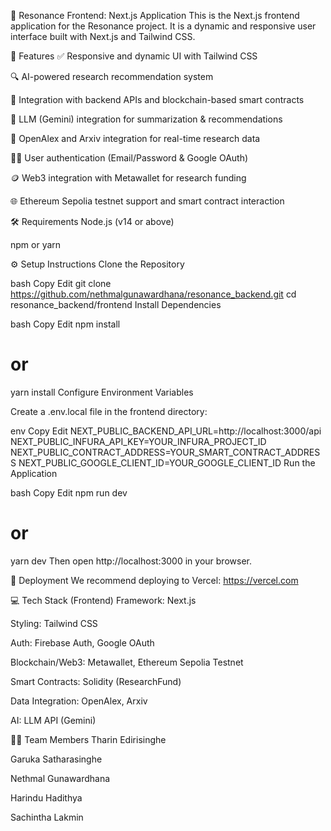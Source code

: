 🎯 Resonance Frontend: Next.js Application
This is the Next.js frontend application for the Resonance project. It is a dynamic and responsive user interface built with Next.js and Tailwind CSS.

🚀 Features
✅ Responsive and dynamic UI with Tailwind CSS

🔍 AI-powered research recommendation system

🔗 Integration with backend APIs and blockchain-based smart contracts

🧠 LLM (Gemini) integration for summarization & recommendations

📄 OpenAlex and Arxiv integration for real-time research data

👨‍🎓 User authentication (Email/Password & Google OAuth)

🪙 Web3 integration with Metawallet for research funding

🌐 Ethereum Sepolia testnet support and smart contract interaction

🛠️ Requirements
Node.js (v14 or above)

npm or yarn

⚙️ Setup Instructions
Clone the Repository

bash
Copy
Edit
git clone https://github.com/nethmalgunawardhana/resonance_backend.git
cd resonance_backend/frontend
Install Dependencies

bash
Copy
Edit
npm install
# or
yarn install
Configure Environment Variables

Create a .env.local file in the frontend directory:

env
Copy
Edit
NEXT_PUBLIC_BACKEND_API_URL=http://localhost:3000/api
NEXT_PUBLIC_INFURA_API_KEY=YOUR_INFURA_PROJECT_ID
NEXT_PUBLIC_CONTRACT_ADDRESS=YOUR_SMART_CONTRACT_ADDRESS
NEXT_PUBLIC_GOOGLE_CLIENT_ID=YOUR_GOOGLE_CLIENT_ID
Run the Application

bash
Copy
Edit
npm run dev
# or
yarn dev
Then open http://localhost:3000 in your browser.

🚀 Deployment
We recommend deploying to Vercel:
https://vercel.com

💻 Tech Stack (Frontend)
Framework: Next.js

Styling: Tailwind CSS

Auth: Firebase Auth, Google OAuth

Blockchain/Web3: Metawallet, Ethereum Sepolia Testnet

Smart Contracts: Solidity (ResearchFund)

Data Integration: OpenAlex, Arxiv

AI: LLM API (Gemini)

🧑‍💻 Team Members
Tharin Edirisinghe

Garuka Satharasinghe

Nethmal Gunawardhana

Harindu Hadithya

Sachintha Lakmin
